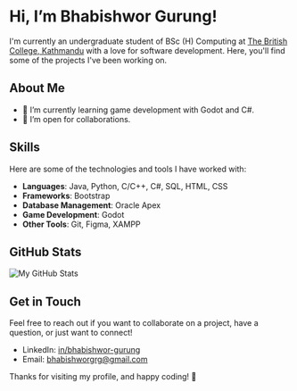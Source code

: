 # Hi, I’m Bhabishwor Gurung!

I'm currently an undergraduate student of BSc (H) Computing at [The British College, Kathmandu](https://www.thebritishcollege.edu.np/) with a love for software development. Here, you'll find some of the projects I've been working on.

## About Me

- 🌱 I’m currently learning game development with Godot and C#.
- 👯 I’m open for collaborations.

## Skills

Here are some of the technologies and tools I have worked with:

- **Languages**: Java, Python, C/C++, C#, SQL, HTML, CSS
- **Frameworks**: Bootstrap
- **Database Management**: Oracle Apex
- **Game Development**: Godot
- **Other Tools**: Git, Figma, XAMPP

## GitHub Stats

![My GitHub Stats](https://gh-readme-profile.vercel.app/api?username=Bhabishworgrg&theme=dark)
## Get in Touch

Feel free to reach out if you want to collaborate on a project, have a question, or just want to connect!

- LinkedIn: [in/bhabishwor-gurung](https://www.linkedin.com/in/bhabishwor-gurung/)
- Email: [bhabishworgrg@gmail.com](mailto:bhabishworgrg@gmail.com)

Thanks for visiting my profile, and happy coding! 🚀
